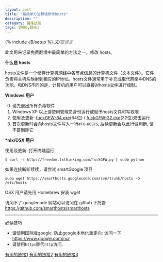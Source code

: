 ```yaml
---
layout: post
title: "最简单方法翻墙修改hosts"
description: ""
category: 锤炼技能
tags: [网络,翻墙]
---
```

{% include JB/setup %}
_文/<a href="{{site.url}}/zcontact.html" style="color:grey">甄谨言</a>_

此文用来记录免费翻墙中最简单的方法之一，修改 hosts。

**什么是 hosts**

hosts文件是一个储存计算机<!-- more -->网络中各节点信息的计算机文件（文本文件）。它件负责将主机名映射到相应的IP地址。hosts文件通常用于补充或取代网络中DNS的功能。和DNS不同的是，计算机的用户可以直接对hosts文件进行控制。

**Windows 用户**


0. 请先退出所有杀毒软件
1. Windows XP 以上请使用管理员身份运行或赋予hosts文件可写权限
2. 使用及更新: [fuckGFW-64.exe](http://freedom.txthinking.com/fuckGFW-64.exe)(64位) / [fuckGFW-32.exe](http://freedom.txthinking.com/fuckGFW-32.exe)(32位)双击运行
3. 首次更新时会向hosts文件写入一行`#TX-HOSTS`, 后续更新会以此行做判断, 请不要删除它


**\*nix/OSX 用户**

使用及更新: 打开终端运行
<pre><code>$ curl -s http://freedom.txthinking.com/fuckGFW.py | sudo python
</code></pre>
如果连接断断续续，请尝试 smartGoogle 项目
<pre><code>sudo wget https://smarthosts.googlecode.com/svn/trunk/hosts -O /etc/hosts</code></pre>

OSX 用户请先用 Homebrew 安装 wget
 
访问不了 googlecode 网站可以访问在 github 下托管<https://github.com/smarthosts/smarthosts>

---

必读技巧

* 请使用国际版google. 防止google本地化重定向: 访问一下<https://www.google.com/ncr>
* 请使用`https`替代`http`访问.

[有用的链接1](https://github.com/txthinking/google-hosts)
[有用的链接2](https://code.google.com/p/smarthosts/wiki/installation)
[有用的链接3](https://code.google.com/p/openwrt-smarthosts-autoddvpn/)